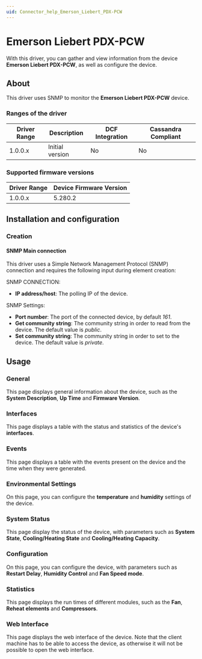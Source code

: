```yaml
---
uid: Connector_help_Emerson_Liebert_PDX-PCW
---
```


# Emerson Liebert PDX-PCW

With this driver, you can gather and view information from the device **Emerson Liebert PDX-PCW**, as well as configure the device.

## About

This driver uses SNMP to monitor the **Emerson Liebert PDX-PCW** device.

### Ranges of the driver

| **Driver Range** | **Description** | **DCF Integration** | **Cassandra Compliant** |
|------------------|-----------------|---------------------|-------------------------|
| 1.0.0.x          | Initial version | No                  | No                      |

### Supported firmware versions

| **Driver Range** | **Device Firmware Version** |
|------------------|-----------------------------|
| 1.0.0.x          | 5.280.2                     |

## Installation and configuration

### Creation

#### SNMP Main connection

This driver uses a Simple Network Management Protocol (SNMP) connection and requires the following input during element creation:

SNMP CONNECTION:

- **IP address/host**: The polling IP of the device.

SNMP Settings:

- **Port number**: The port of the connected device, by default *161*.
- **Get community string**: The community string in order to read from the device. The default value is *public*.
- **Set community string**: The community string in order to set to the device. The default value is *private*.

## Usage

### General

This page displays general information about the device, such as the **System Description**, **Up Time** and **Firmware Version**.

### Interfaces

This page displays a table with the status and statistics of the device's **interfaces**.

### Events

This page displays a table with the events present on the device and the time when they were generated.

### Environmental Settings

On this page, you can configure the **temperature** and **humidity** settings of the device.

### System Status

This page display the status of the device, with parameters such as **System State**, **Cooling/Heating State** and **Cooling/Heating Capacity**.

### Configuration

On this page, you can configure the device, with parameters such as **Restart Delay**, **Humidity Control** and **Fan Speed mode**.

### Statistics

This page displays the run times of different modules, such as the **Fan**, **Reheat elements** and **Compressors**.

### Web Interface

This page displays the web interface of the device. Note that the client machine has to be able to access the device, as otherwise it will not be possible to open the web interface.
